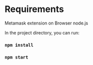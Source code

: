 # Requirements
Metamask extension on Browser
node.js



In the project directory, you can run:

### `npm install`
### `npm start`


